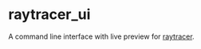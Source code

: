 raytracer_ui
============

A command line interface with live preview for [raytracer](https://gitlab.com/maxkl2/raytracer).
